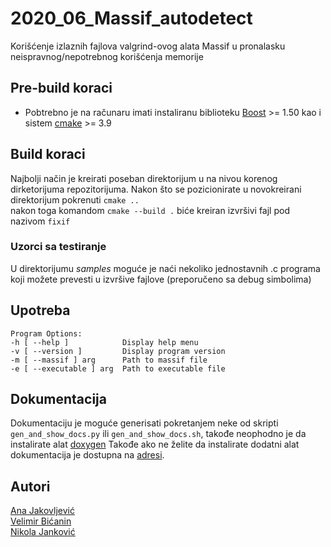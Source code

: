 # 2020_06_Massif_autodetect
Korišćenje izlaznih fajlova valgrind-ovog alata Massif u pronalasku neispravnog/nepotrebnog korišćenja memorije

## Pre-build koraci
* Pobtrebno je na računaru imati instaliranu biblioteku [Boost](https://www.boost.org/) >= 1.50
kao i sistem [cmake](https://www.cmake.org) >= 3.9
## Build koraci
Najbolji način je kreirati poseban direktorijum u na nivou korenog dirketorijuma repozitorijuma.
Nakon što se pozicionirate u novokreirani direktorijum pokrenuti 
``cmake ..``  
nakon toga komandom ``cmake --build .`` biće kreiran izvršivi fajl pod nazivom `fixif`
### Uzorci sa testiranje  
U direktorijumu *samples* moguće je naći nekoliko jednostavnih .c programa koji možete prevesti u izvršive fajlove (preporučeno sa debug simbolima)
   
## Upotreba
    Program Options:  
    -h [ --help ]            Display help menu  
    -v [ --version ]         Display program version
    -m [ --massif ] arg      Path to massif file
    -e [ --executable ] arg  Path to executable file
    
    
## Dokumentacija 
   Dokumentaciju je moguće generisati pokretanjem neke od skripti `gen_and_show_docs.py` ili `gen_and_show_docs.sh`, takođe neophodno je da instalirate alat [doxygen](https://www.doxygen.nl/index.html)
   Takođe ako ne želite da instalirate dodatni alat dokumentacija je dostupna na [adresi](http://alas.matf.bg.ac.rs/~mi16077/doxy_docs/html/).
   
   
## Autori
   [Ana Jakovljević](https://github.com/ana-jakovljevic)  
   [Velimir Bićanin](https://github.com/velimir97)  
   [Nikola Janković](https://github.com/gianthead97)  
